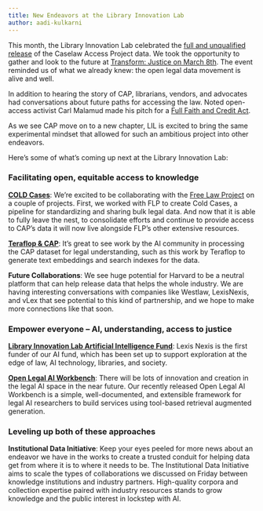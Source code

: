 ```yaml
---
title: New Endeavors at the Library Innovation Lab
author: aadi-kulkarni
---
```

This month, the Library Innovation Lab celebrated the [full and unqualified release](https://lil.law.harvard.edu/blog/2024/03/26/transitions-for-the-caselaw-access-project/) of the Caselaw Access Project data. We took the opportunity to gather and look to the future at [Transform: Justice on March 8th](http://lil.law.harvard.edu/about/cap-celebration). The event reminded us of what we already knew: the open legal data movement is alive and well. 

In addition to hearing the story of CAP, librarians, vendors, and advocates had conversations about future paths for accessing the law. Noted open-access activist Carl Malamud made his pitch for a [Full Faith and Credit Act](https://www.youtube.com/watch?v=JTIIfCp1Ufk). 

As we see CAP move on to a new chapter, LIL is excited to bring the same experimental mindset that allowed for such an ambitious project into other endeavors. 

Here’s some of what’s coming up next at the Library Innovation Lab: 

### Facilitating open, equitable access to knowledge

**[COLD Cases](https://huggingface.co/datasets/harvard-lil/cold-cases)**: We’re excited to be collaborating with the [Free Law Project](http://www.free.law) on a couple of projects. First, we worked with FLP to create Cold Cases, a pipeline for standardizing and sharing bulk legal data. And now that it is able to fully leave the nest, to consolidate efforts and continue to provide access to CAP’s data it will now live alongside FLP’s other extensive resources. 

**[Teraflop & CAP](https://threadreaderapp.com/thread/1766157444936507837.html)**: It’s great to see work by the AI community in processing the CAP dataset for legal understanding, such as this work by Teraflop to generate text embeddings and search indexes for the data.

**Future Collaborations**: We see huge potential for Harvard to be a neutral platform that can help release data that helps the whole industry. We are having interesting conversations with companies like Westlaw, LexisNexis, and vLex that see potential to this kind of partnership, and we hope to make more connections like that soon.
 
### Empower everyone – AI, understanding, access to justice

**[Library Innovation Lab Artificial Intelligence Fund](http://lil.law.harvard.edu/about/ai)**: Lexis Nexis is the first funder of our AI fund, which has been set up to support exploration at the edge of law, AI technology, libraries, and society.

**[Open Legal AI Workbench](https://lil.law.harvard.edu/blog/2024/03/08/announcing-the-open-legal-ai-workbench-olaw/)**: There will be lots of innovation and creation in the legal AI space in the near future. Our recently released Open Legal AI Workbench is a simple, well-documented, and extensible framework for legal AI researchers to build services using tool-based retrieval augmented generation. 
 
### Leveling up both of these approaches

**Institutional Data Initiative**: Keep your eyes peeled for more news about an endeavor we have in the works to create a trusted conduit for helping data get from where it is to where it needs to be. The Institutional Data Initiative aims to scale the types of collaborations we discussed on Friday between knowledge institutions and industry partners. High-quality corpora and collection expertise paired with industry resources stands to grow knowledge and the public interest in lockstep with AI.
